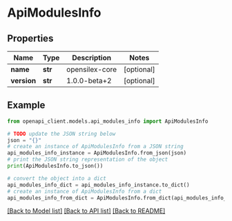 # ApiModulesInfo


## Properties

Name | Type | Description | Notes
------------ | ------------- | ------------- | -------------
**name** | **str** | opensilex-core | [optional] 
**version** | **str** | 1.0.0-beta+2 | [optional] 

## Example

```python
from openapi_client.models.api_modules_info import ApiModulesInfo

# TODO update the JSON string below
json = "{}"
# create an instance of ApiModulesInfo from a JSON string
api_modules_info_instance = ApiModulesInfo.from_json(json)
# print the JSON string representation of the object
print(ApiModulesInfo.to_json())

# convert the object into a dict
api_modules_info_dict = api_modules_info_instance.to_dict()
# create an instance of ApiModulesInfo from a dict
api_modules_info_from_dict = ApiModulesInfo.from_dict(api_modules_info_dict)
```
[[Back to Model list]](../README.md#documentation-for-models) [[Back to API list]](../README.md#documentation-for-api-endpoints) [[Back to README]](../README.md)


